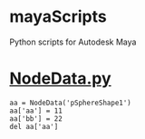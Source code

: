 # mayaScripts
Python scripts for Autodesk Maya

# [NodeData.py](/NodeData.p)
```
aa = NodeData('pSphereShape1')
aa['aa'] = 11
aa['bb'] = 22
del aa['aa']
```
